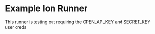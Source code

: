 # Example Ion Runner

This runner is testing out requiring the OPEN_API_KEY and SECRET_KEY user creds
